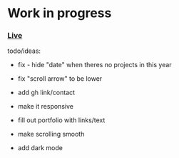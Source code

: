 
# Work in progress </br>
### [Live](https://farel.netlify.com/) </br>


todo/ideas:  </br>
- fix - hide "date" when theres no projects in this year
- fix "scroll arrow" to be lower</br>

- add gh link/contact  </br>
- make it responsive </br>
- fill out portfolio with links/text </br>
- make scrolling smooth </br>
- add dark mode </br>
